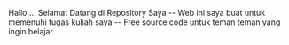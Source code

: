 Hallo ... Selamat Datang di Repository Saya
-- Web ini saya buat untuk memenuhi tugas kuliah saya --
Free source code untuk teman teman yang ingin belajar